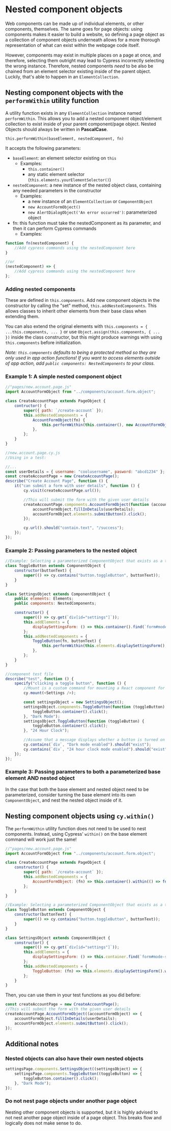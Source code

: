 # Nested component objects

Web components can be made up of individual elements, or other components, themselves. The same goes for page objects:
using components makes it easier to build a website, so defining a page object as a collection of component objects
underneath allows for a more thorough representation of what can exist within the webpage code itself.

However, components may exist in multiple places on a page at once, and therefore, selecting them outright may lead to
Cypress incorrectly selecting the wrong instance. Therefore, nested components _need_ to be also be chained from an
element selector existing inside of the parent object. Luckily, that's able to happen in an `ElementCollection`.

## Nesting component objects with the `performWithin` utility function

A utility function exists in any `ElementCollection` instance named `performWithin`. This allows you to add a nested
component object/element collection to exist inside of your parent component/page object. Nested Objects should always
be written in **PascalCase**.

`this.performWithin(baseElement, nestedComponent, fn)`

It accepts the following parameters:

-   `baseElement`: an element selector existing on `this`
    -   Examples:
        -   `this.container()`
        -   any static element selector (`this.elements.yourElementSelector()`)
-   `nestedComponent`: a new instance of the nested object class, containing any needed parameters in the constructor
    -   Examples:
        -   a new instance of an `ElementCollection` or `ComponentObject`
        -   `new AccountFormObject()`
        -   `new AlertDialogObject('An error occurred')`: parameterized object
-   fn: this function must take the nestedComponent as its parameter, and then it can perform Cypress commands
    -   Examples:

```js
function fn(nestedComponent) {
    //Add cypress commands using the nestedComponent here
}

//or
(nestedComponent) => {
    //Add cypress commands using the nestedComponent here
};
```

### Adding nested components

These are defined in `this.components`. Add new component objects in the constructor by calling the "set"
method, `this.addNestedComponents`. This allows classes to inherit other elements from their base class when extending them.

You can also extend the original elements
with `this.components = { ...this.components, ... }` or use `Object.assign(this.components, { ... })` inside the class
constructor,
but this might produce warnings with using `this.components` before initialization.

_Note: `this.components` defaults to being a protected method so they are only used in app action functions!
If you want to access elements outside of app action, add `public components: NestedComponents` to your class._

### Example 1: A simple nested component object

```js
//"pages/new.account.page.js"
import AccountFormObject from "../components/account.form.object";

class CreateAccountPage extends PageObject {
    contructor() {
        super({ path: `/create-account` });
        this.addNestedComponents = {
            AccountFormObject(fn) {
                this.performWithin(this.container(), new AccountFormObject(), fn);
            },
        };
    }
}
```

```js
//new.account.page.cy.js
//Using in a test:

//...
const userDetails = { username: "coolusername", pasword: "abcd1234" };
const createAccountPage = new CreateAccountPage();
describe("Create Account Page", function () {
    it("can submit a form with user details", function () {
        cy.visit(createAccountPage.url());

        //This will submit the form with the given user details
        createAccountPage.components.AccountFormObject(function (accountFormObject) {
            accountFormObject.fillInDetails(userDetails);
            accountFormObject.elements.submitButton().click();
        });

        cy.url().should("contain.text", "/success");
    });
});
```

### Example 2: Passing parameters to the nested object

```js
//Example: Selecting a parameterized ComponentObject that exists as a toggle with text
class ToggleButton extends ComponentObject {
    constructor(buttonText) {
        super(() => cy.contains("button.toggleButton", buttonText));
    }
}

class SettingsObject extends ComponentObject {
    public elements: Elements;
    public components: NestedComponents;

    constructor() {
        super(() => cy.get(`div[id="settings"]`));
        this.addElements = {
            displaySettingsForm: () => this.container().find(`form#mode-selectors`),
        };
        this.addNestedComponents = {
            ToggleButton(fn, buttonText) {
                this.performWithin(this.elements.displaySettingsForm(), new ToggleButton(buttonText), fn);
            },
        };
    }
}
```

```js
//component test file
describe("test", function () {
    specify("clicking a toggle button", function () {
        //Mount is a custom command for mounting a React component for component testing
        cy.mount(<Settings />);

        const settingsObject = new SettingsObject();
        settingsObject.components.ToggleButton(function (toggleButton) {
            toggleButton.container().click();
        }, "Dark Mode");
        settingsObject.ToggleButton(function (toggleButton) {
            toggleButton.container().click();
        }, "24 Hour Clock");

        //Assume that a message displays whether a button is turned on
        cy.contains(`div`, "Dark mode enabled").should("exist");
        cy.contains(`div`, "24 hour clock mode enabled").should("exist");
    });
});
```

### Example 3: Passing parameters to both a parameterized base element AND nested object

In the case that both the base element and nested object need to be parameterized, consider turning the base element
into its own `ComponentObject`, and nest the nested object inside of it.

## Nesting component objects using `cy.within()`

The `performWithin` utility function does not need to be used to nest components. Instead, using Cypress' `within()` on
the base element command will work just the same!

```js
//"pages/new.account.page.js"
import AccountFormObject from "../components/account.form.object";

class CreateAccountPage extends PageObject {
    constructor() {
        super({ path: `/create-account` });
        this.addNestedComponents = {
            AccountFormObject: (fn) => this.container().within(() => fn(new AccountFormObject())),
        };
    }
}
```

```js
//Example: Selecting a parameterized ComponentObject that exists as a toggle with text
class ToggleButton extends ComponentObject {
    constructor(buttonText) {
        super(() => cy.contains("button.toggleButton", buttonText));
    }
}

class SettingsObject extends ComponentObject {
    constructor() {
        super(() => cy.get(`div[id="settings"]`));
        this.addElements = {
            displaySettingsForm: () => this.container.find(`form#mode-selectors`),
        };
        this.addNestedComponents = {
            ToggleButton: (fn) => this.elements.displaySettingsForm().within(() => fn(new ToggleButton(buttonText))),
        };
    }
}
```

Then, you can use them in your test functions as you did before:

```js
const createAccountPage = new CreateAccountPage();
//This will submit the form with the given user details
createAccountPage.AccountFormObject((accountFormObject) => {
    accountFormObject.fillInDetails(userDetails);
    accountFormObject.elements.submitButton().click();
});
```

## Additional notes

### Nested objects can also have their own nested objects

```js
settingsPage.components.SettingsObject((settingsObject) => {
    settingsPage.components.ToggleButton((toggleButton) => {
        toggleButton.container().click();
    }, "Dark Mode");
});
```

### Do not nest page objects under another page object

Nesting other component objects is supported, but it is highly advised to not nest another page object inside of a page
object. This breaks flow and logically does not make sense to do.
